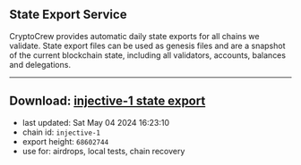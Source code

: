 ## State Export Service
CryptoCrew provides automatic daily state exports for all chains we validate. State export files can be used as genesis files and are a snapshot of the current blockchain state, including all validators, accounts, balances and delegations.

---
**Download: [injective-1 state export](https://dl-eu2.ccvalidators.com/SERVICE/injective/injective-1_export_68602744.json)**
---

- last updated: Sat May 04 2024 16:23:10
- chain id: `injective-1`
- export height: `68602744`
- use for: airdrops, local tests, chain recovery
